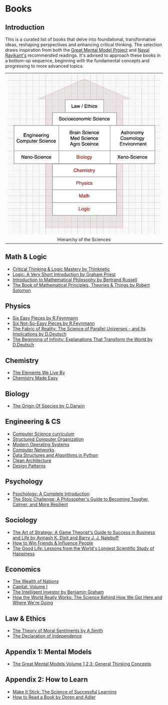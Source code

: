 # Books 

##  Introduction
This is a curated list of books that delve into foundational, transformative ideas, reshaping perspectives and enhancing critical thinking. The selection draws inspiration from both the [Great Mental Model Project](https://fs.blog/tgmm/) and [Naval Ravikant's](https://www.navalmanack.com/navals-recommended-reading) recommended readings. It's advised to approach these books in a bottom-up sequence, beginning with the fundamental concepts and progressing to more advanced topics.

<table width="256px">
  <tr>
    <td><img src="./books/my-recommended-books/science-chart.png"/></td>
  </tr>
  <tr><td align="center">Hierarchy of the Sciences</td></tr>
</table>  

## Math & Logic
- [Critical Thinking & Logic Mastery by Thinknetic](./critical-thinking-logic/)
- [Logic: A Very Short Introduction by Graham Priest](https://www.amazon.com/Logic-Very-Short-Introduction-Introductions-ebook/dp/B075KB9C3W/ref=tmm_kin_swatch_0?_encoding=UTF8&qid=&sr=)
- [Introduction to Mathematical Philosophy by Bertrand Russell](https://amazon.com/Introduction-Mathematical-Philosophy-Bertrand-Russell-ebook/dp/B09Y5LNHL9/ref=sr_1_1?crid=2M5WXZ21HBOXN&keywords=Introduction+to+Mathematical+Philosophy&qid=1692297327&sprefix=introduction+to+mathematical+philosophy%2Caps%2C320&sr=8-1)
- [The Book of Mathematical Principles, Theories & Things by Robert Solomon ](https://www.amazon.com/Little-Mathematical-Principles-Theories-Things-ebook/dp/B09NPBQR7Z/ref=zg_bs_g_159760011_sccl_1/134-1659129-0569007?psc=1#customerReviews)

## Physics
- [Six Easy Pieces by R.Feynmann](./six-easy-pieces/)
- [Six Not-So-Easy Pieces by R.Feynmann](https://www.amazon.com/Six-Not-So-Easy-Pieces-Einstein%C2%92s-Relativity/dp/0465025269/ref=pd_bxgy_img_sccl_1/141-0597453-4528805?pd_rd_w=xJbAD&pf_rd_p=6b3eefea-7b16-43e9-bc45-2e332cbf99da&pf_rd_r=H0HJ5P4VTYHZ0DHMDAT7&pd_rd_r=02460b82-28c5-4314-8061-59ade3815d13&pd_rd_wg=huVci&pd_rd_i=0465025269&psc=1)
- [The Fabric of Reality: The Science of Parallel Universes - and Its Implications by D.Deutsch](https://www.amazon.com/The-Fabric-of-Reality-audiobook/dp/B07L5XWD7X/ref=sr_1_1?crid=2B7Y3MVVA6X57&keywords=the+fabric+of+reality&qid=1684136431&sprefix=the+fabric+of+reality%2Caps%2C226&sr=8-1)
- [The Beginning of Infinity: Explanations That Transform the World by D.Deutsch](https://www.amazon.com/The-Beginning-of-Infinity-audiobook/dp/B005HTYBCM/ref=sr_1_4?crid=2B7Y3MVVA6X57&keywords=the+fabric+of+reality&qid=1684136469&sprefix=the+fabric+of+reality%2Caps%2C226&sr=8-4)

## Chemistry
- [The Elements We Live By](https://www.amazon.com/Elements-Live-Potassium-Surprising-Superpowers-ebook/dp/B07WK5PXX8/ref=zg_bs_13570_2/141-0597453-4528805?pd_rd_i=B07WK5PXX8&psc=1)
- [Chemistry Made Easy](https://www.amazon.com/Chemistry-Made-Easy-Illustrated-Students/dp/1952914051/ref=zg_bs_13570_7/141-0597453-4528805?pd_rd_i=1952914051&psc=1)

## Biology
- [The Origin Of Species by C.Darwin](https://www.amazon.com/Origin-Species-150th-Anniversary-ebook/dp/B002JF1N0A/ref=sr_1_1?crid=2X7AD1IYNKQF3&keywords=darwin&qid=1649534334&s=digital-text&sprefix=darwin%2Cdigital-text%2C222&sr=1-1)

## Engineering & CS
- [Computer Science curriculum](.books/my-recommended-books/cs-curriculum.md)
- [Structured Computer Organization](https://www.amazon.com/gp/product/B00IZ0B7YA/ref=dbs_a_def_rwt_hsch_vapi_taft_p1_i1)
- [Modern Operating Systems](https://www.amazon.com/gp/product/B013ROUMBM/ref=dbs_a_def_rwt_hsch_vapi_taft_p1_i4)
- [Computer Networks](https://www.amazon.com/gp/product/0132126958/ref=dbs_a_def_rwt_hsch_vapi_taft_p1_i3)
- [Data Structures and Algorithms in Python](./python-data-structures/)
- [Clean Architecture](./clean-architecture/)
- [Design Patterns](https://www.amazon.com/Design-Patterns-Elements-Reusable-Object-Oriented/dp/0201633612/ref=sr_1_1?keywords=design+patterns&qid=1650258328&s=books&sprefix=design+pa%2Cstripbooks-intl-ship%2C286&sr=1-1) 


## Psychology
- [Psychology: A Complete Introduction](https://www.amazon.com/Psychology-Complete-Introduction-Teach-Yourself-ebook/dp/B012DFWI4A/ref=sr_1_14?crid=NUY9QDK9NFGB&keywords=psychology&qid=1649534670&s=digital-text&sprefix=psychology%2Cdigital-text%2C217&sr=1-14)
- [The Stoic Challenge: A Philosopher's Guide to Becoming Tougher, Calmer, and More Resilient](https://www.amazon.com/Stoic-Challenge-Philosophers-Becoming-Resilient-ebook/dp/B07P9DC6TY/ref=tmm_kin_swatch_0?_encoding=UTF8&qid=1649534731&sr=8-2)

## Sociology
- [The Art of Strategy: A Game Theorist's Guide to Success in Business and Life by Avinash K. Dixit and Barry J. J. Nalebuff](./books/the-art-of-strategy/README.md)
- [How to Win Friends & Influence People](https://www.amazon.com/How-Win-Friends-Influence-People/dp/B0006IU7JK/ref=sr_1_1?keywords=dale+carnegie&qid=1649534970&s=books&sprefix=dale+ca%2Cstripbooks-intl-ship%2C194&sr=1-1)
- [The Good Life: Lessons from the World's Longest Scientific Study of Happiness](https://www.amazon.com/Good-Life-Lessons-Scientific-Happiness/dp/198216669X/ref=zg_bs_g_282914_sccl_3/134-1659129-0569007?psc=1)

## Economics
- [The Wealth of Nations](https://www.amazon.com/Wealth-Nations-Adam-Smith-ebook/dp/B08NPXBLYQ/ref=sr_1_1?crid=1MIER4Z2V7R2C&keywords=wealth+of+nations&qid=1649534408&s=digital-text&sprefix=wealth%2Cdigital-text%2C211&sr=1-1)
- [Capital: Volume I](https://www.amazon.com/Capital-Critique-Political-Economy-Kapital-ebook/dp/B002XHNMN0/ref=tmm_kin_swatch_0?_encoding=UTF8&qid=1649534564&sr=1-1)
- [The Intelligent Investor by Benjamin Graham](https://www.amazon.com/Intelligent-Investor-Definitive-Investing-Essentials/dp/0060555661/ref=sr_1_1?keywords=the+intelligent+investor&qid=1692300032&sprefix=the+inte%2Caps%2C237&sr=8-1)
- [How the World Really Works: The Science Behind How We Got Here and Where We're Going](./how-the-world-works/)

## Law & Ethics
- [The Theory of Moral Sentiments by A.Smith](./books/the-theory-of-moral-sentiments/README.md)
- [The Declaration of Independence](https://www.amazon.com/Declaration-Independence-Thomas-Jefferson-ebook/dp/B00KZFPG9K/ref=sr_1_7?keywords=the+declaration+of+independence&qid=1693566221&sprefix=the+decla%2Caps%2C222&sr=8-7)


## Appendix 1: Mental Models
- [The Great Mental Models Volume 1,2,3: General Thinking Concepts](https://www.amazon.com/gp/product/B07P79P8ST/ref=as_li_qf_asin_il_tl?tag=farnamstreet-20&ie=UTF8&linkId=883df32fb862d9a4407c00d334c46272&geniuslink=true)

## Appendix 2: How to Learn
- [Make It Stick: The Science of Successful Learning](https://www.amazon.com/Make-Stick-Peter-C-Brown-ebook/dp/B00JQ3FN7M/ref=sr_1_1?crid=1RXR8D5UCJL8T&keywords=Make+It+Stick%3A+The+Science+of+Successful+Learning&qid=1649536700&s=digital-text&sprefix=make+it+stick+the+science+of+successful+learning%2Cdigital-text%2C286&sr=1-1)
- [How to Read a Book by Doren and Adler](https://www.amazon.com/How-Read-Book-Touchstone-ebook/dp/B004PYDAPE/ref=sr_1_1?keywords=how+to+read+a+book&qid=1692299621&s=digital-text&sprefix=how+to+read+a+%2Cdigital-text%2C242&sr=1-1)




